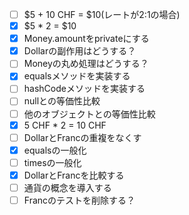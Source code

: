 - [ ] $5 + 10 CHF = $10(レートが2:1の場合)
- [x] $5 * 2 = $10
- [x] Money.amountをprivateにする
- [x] Dollarの副作用はどうする？
- [ ] Moneyの丸め処理はどうする？
- [x] equalsメソッドを実装する
- [ ] hashCodeメソッドを実装する
- [ ] nullとの等価性比較
- [ ] 他のオブジェクトとの等価性比較
- [x] 5 CHF * 2 = 10 CHF
- [ ] DollarとFrancの重複をなくす
- [x] equalsの一般化
- [ ] timesの一般化
- [x] DollarとFrancを比較する
- [ ] 通貨の概念を導入する
- [ ] Francのテストを削除する？
